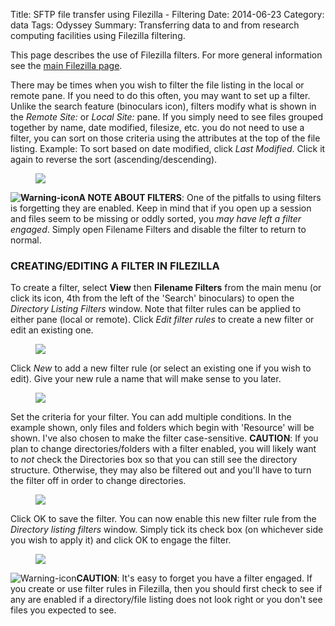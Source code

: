 Title: SFTP file transfer using Filezilla - Filtering
Date: 2014-06-23
Category: data
Tags: Odyssey
Summary: Transferring data to and from research computing facilities using Filezilla filtering.

This page describes the use of Filezilla filters. For more general information see the [main Filezilla page](sftp-file-transfer-using-filezilla-macwindowslinux.html).

There may be times when you wish to filter the file listing in the local or remote pane. If you need to do this often, you may want to set up a filter. Unlike the search feature (binoculars icon), filters modify what is shown in the _Remote Site:_ or _Local Site:_ pane. If you simply need to see files grouped together by name, date modified, filesize, etc. you do not need to use a filter, you can sort on those criteria using the attributes at the top of the file listing. Example: To sort based on date modified, click _Last Modified_. Click it again to reverse the sort (ascending/descending). 

<figure>
	<a class="img" href="/docs/images/filezilla_filter_1.png">
    		<img class="img-responsive" src="/docs/images/filezilla_filter_1.png"></img>
	</a>
    <figcaption></figcaption>
</figure>

**![Warning-icon](/docs/images/Warning-icon.png)A NOTE ABOUT FILTERS**: One of the pitfalls to using filters is forgetting they are enabled. Keep in mind that if you open up a session and files seem to be missing or oddly sorted, you _may have left a filter engaged_. Simply open Filename Filters and disable the filter to return to normal.

### CREATING/EDITING A FILTER IN FILEZILLA

To create a filter, select **View** then **Filename Filters** from the main menu (or click its icon, 4th from the left of the 'Search' binoculars) to open the _Directory Listing Filters_ window. Note that filter rules can be applied to either pane (local or remote). Click _Edit filter rules_ to create a new filter or edit an existing one. 

<figure>
	<a class="img" href="/docs/images/filezilla_filter_2.png">
    		<img class="img-responsive" src="/docs/images/filezilla_filter_2.png"></img>
	</a>
    <figcaption></figcaption>
</figure>

Click _New_ to add a new filter rule (or select an existing one if you wish to edit). Give your new rule a name that will make sense to you later. 

<figure>
	<a class="img" href="/docs/images/filezilla_filter_3.png">
    		<img class="img-responsive" src="/docs/images/filezilla_filter_3.png"></img>
	</a>
    <figcaption></figcaption>
</figure>

Set the criteria for your filter. You can add multiple conditions. In the example shown, only files and folders which begin with 'Resource' will be shown. I've also chosen to make the filter case-sensitive. **CAUTION**: If you plan to change directories/folders with a filter enabled, you will likely want to _not_ check the Directories box so that you can still see the directory structure. Otherwise, they may also be filtered out and you'll have to turn the filter off in order to change directories. 

<figure>
	<a class="img" href="/docs/images/filezilla_filter_4.png">
    		<img class="img-responsive" src="/docs/images/filezilla_filter_4.png"></img>
	</a>
    <figcaption></figcaption>
</figure>

Click OK to save the filter. You can now enable this new filter rule from the _Directory listing filters_ window. Simply tick its check box (on whichever side you wish to apply it) and click OK to engage the filter. 

<figure>
	<a class="img" href="/docs/images/filezilla_filter_5.png">
    		<img class="img-responsive" src="/docs/images/filezilla_filter_5.png"></img>
	</a>
    <figcaption></figcaption>
</figure>

![Warning-icon](https://rc.fas.harvard.edu/wp-content/uploads/2014/09/Warning-icon.png)**CAUTION**: It's easy to forget you have a filter engaged. If you create or use filter rules in Filezilla, then you should first check to see if any are enabled if a directory/file listing does not look right or you don't see files you expected to see.